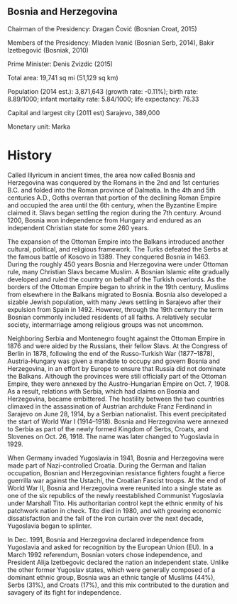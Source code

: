 ## Bosnia and Herzegovina

Chairman of the Presidency: Dragan Čović (Bosnian Croat, 2015)

Members of the Presidency: Mladen Ivanić (Bosnian Serb, 2014), Bakir Izetbegović (Bosniak, 2010)

Prime Minister: Denis Zvizdic (2015)

Total area: 19,741 sq mi (51,129 sq km)

Population (2014 est.): 3,871,643 (growth rate: -0.11%); birth rate: 8.89/1000; infant mortality rate: 5.84/1000; life expectancy: 76.33

Capital and largest city (2011 est) Sarajevo, 389,000

Monetary unit: Marka

# History
Called Illyricum in ancient times, the area now called Bosnia and Herzegovina was conquered by the Romans in the 2nd and 1st centuries B.C. and folded into the Roman province of Dalmatia. In the 4th and 5th centuries A.D., Goths overran that portion of the declining Roman Empire and occupied the area until the 6th century, when the Byzantine Empire claimed it. Slavs began settling the region during the 7th century. Around 1200, Bosnia won independence from Hungary and endured as an independent Christian state for some 260 years.

The expansion of the Ottoman Empire into the Balkans introduced another cultural, political, and religious framework. The Turks defeated the Serbs at the famous battle of Kosovo in 1389. They conquered Bosnia in 1463. During the roughly 450 years Bosnia and Herzegovina were under Ottoman rule, many Christian Slavs became Muslim. A Bosnian Islamic elite gradually developed and ruled the country on behalf of the Turkish overlords. As the borders of the Ottoman Empire began to shrink in the 19th century, Muslims from elsewhere in the Balkans migrated to Bosnia. Bosnia also developed a sizable Jewish population, with many Jews settling in Sarajevo after their expulsion from Spain in 1492. However, through the 19th century the term Bosnian commonly included residents of all faiths. A relatively secular society, intermarriage among religious groups was not uncommon.

Neighboring Serbia and Montenegro fought against the Ottoman Empire in 1876 and were aided by the Russians, their fellow Slavs. At the Congress of Berlin in 1878, following the end of the Russo-Turkish War (1877–1878), Austria-Hungary was given a mandate to occupy and govern Bosnia and Herzegovina, in an effort by Europe to ensure that Russia did not dominate the Balkans. Although the provinces were still officially part of the Ottoman Empire, they were annexed by the Austro-Hungarian Empire on Oct. 7, 1908. As a result, relations with Serbia, which had claims on Bosnia and Herzegovina, became embittered. The hostility between the two countries climaxed in the assassination of Austrian archduke Franz Ferdinand in Sarajevo on June 28, 1914, by a Serbian nationalist. This event precipitated the start of World War I (1914–1918). Bosnia and Herzegovina were annexed to Serbia as part of the newly formed Kingdom of Serbs, Croats, and Slovenes on Oct. 26, 1918. The name was later changed to Yugoslavia in 1929.

When Germany invaded Yugoslavia in 1941, Bosnia and Herzegovina were made part of Nazi-controlled Croatia. During the German and Italian occupation, Bosnian and Herzegovinian resistance fighters fought a fierce guerrilla war against the Ustachi, the Croatian Fascist troops. At the end of World War II, Bosnia and Herzegovina were reunited into a single state as one of the six republics of the newly reestablished Communist Yugoslavia under Marshall Tito. His authoritarian control kept the ethnic enmity of his patchwork nation in check. Tito died in 1980, and with growing economic dissatisfaction and the fall of the iron curtain over the next decade, Yugoslavia began to splinter.

In Dec. 1991, Bosnia and Herzegovina declared independence from Yugoslavia and asked for recognition by the European Union (EU). In a March 1992 referendum, Bosnian voters chose independence, and President Alija Izetbegovic declared the nation an independent state. Unlike the other former Yugoslav states, which were generally composed of a dominant ethnic group, Bosnia was an ethnic tangle of Muslims (44%), Serbs (31%), and Croats (17%), and this mix contributed to the duration and savagery of its fight for independence.
